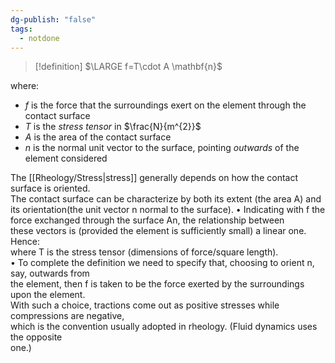 ```yaml
---
dg-publish: "false"
tags:
  - notdone
---
```

>[!definition]
>$\LARGE f=T\cdot A \mathbf{n}$

where:
- $f$ is the force that the surroundings exert on the element through the contact surface
- $T$ is the *stress tensor* in $\frac{N}{m^{2}}$
- $A$ is the area of the contact surface
- $n$ is the normal unit vector to the surface, pointing *outwards* of the element considered




The [[Rheology/Stress|stress]] generally depends on how the contact surface is oriented.   
The contact surface can be characterize by both its extent (the area A) and its orientation(the unit vector n normal to the surface).
• Indicating with f the force exchanged through the surface An, the relationship between   
these vectors is (provided the element is sufficiently small) a linear one. Hence:   
where T is the stress tensor (dimensions of force/square length).   
• To complete the definition we need to specify that, choosing to orient n, say, outwards from   
the element, then f is taken to be the force exerted by the surroundings upon the element.   
With such a choice, tractions come out as positive stresses while compressions are negative,   
which is the convention usually adopted in rheology. (Fluid dynamics uses the opposite   
one.)



